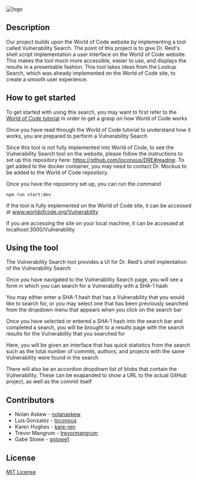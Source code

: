![logo](https://user-images.githubusercontent.com/71944967/164502477-5bb99f11-4a1b-4f37-ac30-61f8fe9b9bef.png)
## Description
Our project builds upon the World of Code website by implementing a tool called Vulnerability Search. The point of this project is to give Dr. Reid's shell script implementation a user interface on the World of Code website. This makes the tool much more accessible, easier to use, and displays the results in a presentable fashion. This tool takes ideas from the Lookup Search, which was already implemented on the World of Code site, to create a smooth user experience.
## How to get started
To get started with using this search, you may want to first refer to the [World of Code tutorial](https://github.com/woc-hack/tutorial) in order to get a grasp on how World of Code works

Once you have read through the World of Code tutorial to understand how it works, you are prepared to perform a Vulnerability Search

Since this tool is not fully implemented into World of Code, to see the Vulnerability Search tool on the website, please follow the instructions to set up this repository here: https://github.com/loconous/DRE#readme. To get added to the docker container, you may need to contact Dr. Mockus to be added to the World of Code repository.

Once you have the reposirory set up, you can run the command 
```shell
npm run start:dev
```

If the tool is fully implemented on the World of Code site, it can be accessed at www.worldofcode.org/Vulnerability

If you are accessing the site on your local machine, it can be accessed at localhost:3000/Vulnerability
## Using the tool
The Vulnerability Search tool provides a UI for Dr. Reid's shell implentation of the Vulnerability Search

Once you have navigated to the Vulnerability Search page, you will see a form in which you can search for a Vulnerability with a SHA-1 hash 

You may either enter a SHA-1 hash that has a Vulnerability that you would like to search for, or you may select one that has been previously searched from the dropdown menu that appears when you click on the search bar

Once you have selected or entered a SHA-1 hash into the search bar and completed a search, you will be brought to a results page with the search results for the Vulnerability that you searched for

Here, you will be given an interface that has quick statistics from the search such as the total number of commits, authors, and projects with the same Vulnerability were found in the search

There will also be an accordion dropdown list of blobs that contain the Vulnerability. These can be exapanded to show a URL to the actual GitHub project, as well as the commit itself


## Contributors
* Nolan Askew - [nolanaskew](//github.com/nolanaskew)
* Luis Gonzalez - [loconous](//github.com/loconous)
* Karen Hughes - [kare-ren](//github.com/kare-ren)
* Trevor Mangrum - [trevormangrum](//github.com/trevormangrum)
* Gabe Stowe - [gstowe1](//github.com/gstowe1)

## License
[MIT License](https://github.com/loconous/DRE/blob/master/LICENSE)
